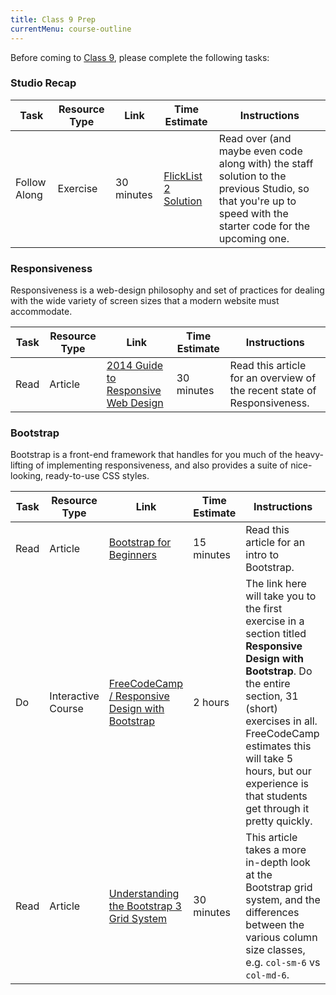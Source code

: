 ```yaml
---
title: Class 9 Prep
currentMenu: course-outline
---
```


Before coming to [Class 9](../class9), please complete the following tasks:

### Studio Recap

Task | Resource Type | Link | Time Estimate | Instructions
-----|---------------|------|---------------|-------------
Follow Along | Exercise | 30 minutes | [FlickList 2 Solution](https://github.com/LaunchCodeEducation/flicklist/tree/studio2-staff-solution) | Read over (and maybe even code along with) the staff solution to the previous Studio, so that you're up to speed with the starter code for the upcoming one.


### Responsiveness

Responsiveness is a web-design philosophy and set of practices for dealing with the wide variety of screen sizes that a modern website must accommodate.

Task | Resource Type | Link | Time Estimate | Instructions
-----|---------------|------|---------------|---------------
Read | Article | <a href="http://blog.teamtreehouse.com/modern-field-guide-responsive-web-design" target="_blank">2014 Guide to Responsive Web Design</a> | 30 minutes | Read this article for an overview of the recent state of Responsiveness.

### Bootstrap

Bootstrap is a front-end framework that handles for you much of the heavy-lifting of implementing responsiveness, and also provides a suite of nice-looking, ready-to-use CSS styles.

Task | Resource Type | Link | Time Estimate | Instructions
-----|---------------|------|---------------|-------------
Read | Article | <a href="http://learntocodewith.me/getting-started/topics/bootstrap/" target="_blank">Bootstrap for Beginners</a> | 15 minutes | Read this article for an intro to Bootstrap. |
Do | Interactive Course | <a href="https://www.freecodecamp.com/challenges/use-responsive-design-with-bootstrap-fluid-containers" target="_blank">FreeCodeCamp / Responsive Design with Bootstrap</a> | 2 hours | The link here will take you to the first exercise in a section titled **Responsive Design with Bootstrap**. Do the entire section, 31 (short) exercises in all. FreeCodeCamp estimates this will take 5 hours, but our experience is that students get through it pretty quickly.
Read | Article |  <a href="https://scotch.io/tutorials/understanding-the-bootstrap-3-grid-system" target="_blank">Understanding the Bootstrap 3 Grid System</a> | 30 minutes | This article takes a more in-depth look at the Bootstrap grid system, and the differences between the various column size classes, e.g. `col-sm-6` vs `col-md-6`.

